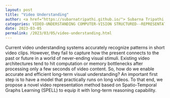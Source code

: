 ```yaml
---
layout: post
title: "Video Understanding"
author: <a href="https://subarnatripathi.github.io/"> Subarna Tripathi </a>
categories: VIDEO-UNDERSTANDING COMPUTER-VISION STRUCTURED--REPRESENTATION-LEARNING
date: 2023-03-05
permalink: /2023/03/05/video-understanding.html
---
```




Current video understanding systems accurately recognize patterns in short video clips. 
However, they fail to capture how the present connects to the past or future in a world of never-ending visual stimuli. 
Existing video architectures tend to hit computation or memory bottlenecks after processing only a few seconds of video content. 
So, how do we enable accurate and efficient long-term visual understanding? An important first step is to have a model that practically 
runs on long videos. To that end, we propose a novel video representation method based on Spatio-Temporal Graphs Learning (SPELL) to equip 
it with long-term reasoning capability. 
<!-- Figure 1 shows the time support capability for SPELL vs other methods.  -->

